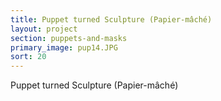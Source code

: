 ```yaml
---
title: Puppet turned Sculpture (Papier-mâché)
layout: project
section: puppets-and-masks
primary_image: pup14.JPG
sort: 20
---
```


Puppet turned Sculpture (Papier-mâché)
